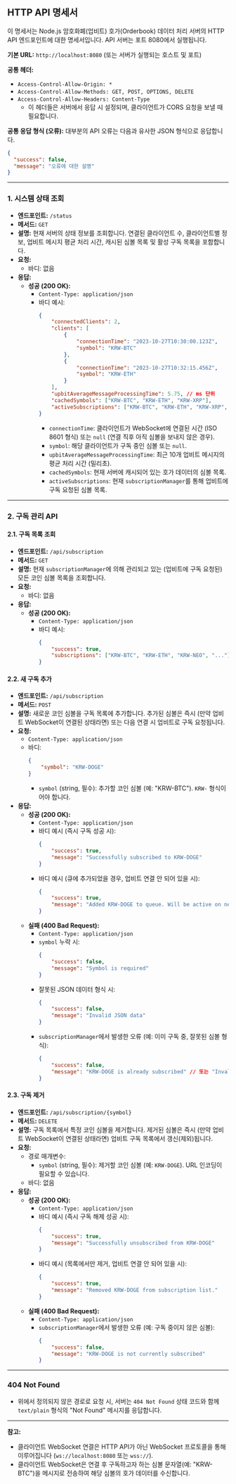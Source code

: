 ## HTTP API 명세서
이 명세서는 Node.js 암호화폐(업비트) 호가(Orderbook) 데이터 처리 서버의 HTTP API 엔드포인트에 대한 명세서입니다. API 서버는 포트 8080에서 실행됩니다.

**기본 URL:** `http://localhost:8080` (또는 서버가 실행되는 호스트 및 포트)

**공통 헤더:**
*   `Access-Control-Allow-Origin: *`
*   `Access-Control-Allow-Methods: GET, POST, OPTIONS, DELETE`
*   `Access-Control-Allow-Headers: Content-Type`
    *   이 헤더들은 서버에서 응답 시 설정되며, 클라이언트가 CORS 요청을 보낼 때 필요합니다.

**공통 응답 형식 (오류):**
대부분의 API 오류는 다음과 유사한 JSON 형식으로 응답합니다.

```json
{
  "success": false,
  "message": "오류에 대한 설명"
}
```

---

### 1. 시스템 상태 조회

*   **엔드포인트:** `/status`
*   **메서드:** `GET`
*   **설명:** 현재 서버의 상태 정보를 조회합니다. 연결된 클라이언트 수, 클라이언트별 정보, 업비트 메시지 평균 처리 시간, 캐시된 심볼 목록 및 활성 구독 목록을 포함합니다.
*   **요청:**
    *   바디: 없음
*   **응답:**
    *   **성공 (200 OK):**
        *   `Content-Type: application/json`
        *   바디 예시:
            ```json
            {
                "connectedClients": 2,
                "clients": [
                    {
                        "connectionTime": "2023-10-27T10:30:00.123Z",
                        "symbol": "KRW-BTC"
                    },
                    {
                        "connectionTime": "2023-10-27T10:32:15.456Z",
                        "symbol": "KRW-ETH"
                    }
                ],
                "upbitAverageMessageProcessingTime": 5.75, // ms 단위
                "cachedSymbols": ["KRW-BTC", "KRW-ETH", "KRW-XRP"],
                "activeSubscriptions": ["KRW-BTC", "KRW-ETH", "KRW-XRP", "KRW-NEO", "..."]
            }
            ```
            *   `connectionTime`: 클라이언트가 WebSocket에 연결된 시간 (ISO 8601 형식) 또는 `null` (연결 직후 아직 심볼을 보내지 않은 경우).
            *   `symbol`: 해당 클라이언트가 구독 중인 심볼 또는 `null`.
            *   `upbitAverageMessageProcessingTime`: 최근 10개 업비트 메시지의 평균 처리 시간 (밀리초).
            *   `cachedSymbols`: 현재 서버에 캐시되어 있는 호가 데이터의 심볼 목록.
            *   `activeSubscriptions`: 현재 `subscriptionManager`를 통해 업비트에 구독 요청된 심볼 목록.

---

### 2. 구독 관리 API

#### 2.1. 구독 목록 조회

*   **엔드포인트:** `/api/subscription`
*   **메서드:** `GET`
*   **설명:** 현재 `subscriptionManager`에 의해 관리되고 있는 (업비트에 구독 요청된) 모든 코인 심볼 목록을 조회합니다.
*   **요청:**
    *   바디: 없음
*   **응답:**
    *   **성공 (200 OK):**
        *   `Content-Type: application/json`
        *   바디 예시:
            ```json
            {
                "success": true,
                "subscriptions": ["KRW-BTC", "KRW-ETH", "KRW-NEO", "..."]
            }
            ```

#### 2.2. 새 구독 추가

*   **엔드포인트:** `/api/subscription`
*   **메서드:** `POST`
*   **설명:** 새로운 코인 심볼을 구독 목록에 추가합니다. 추가된 심볼은 즉시 (만약 업비트 WebSocket이 연결된 상태라면) 또는 다음 연결 시 업비트로 구독 요청됩니다.
*   **요청:**
    *   `Content-Type: application/json`
    *   바디:
        ```json
        {
            "symbol": "KRW-DOGE"
        }
        ```
        *   `symbol` (string, 필수): 추가할 코인 심볼 (예: "KRW-BTC"). `KRW-` 형식이어야 합니다.
*   **응답:**
    *   **성공 (200 OK):**
        *   `Content-Type: application/json`
        *   바디 예시 (즉시 구독 성공 시):
            ```json
            {
                "success": true,
                "message": "Successfully subscribed to KRW-DOGE"
            }
            ```
        *   바디 예시 (큐에 추가되었을 경우, 업비트 연결 안 되어 있을 시):
            ```json
            {
                "success": true,
                "message": "Added KRW-DOGE to queue. Will be active on next connection."
            }
            ```
    *   **실패 (400 Bad Request):**
        *   `Content-Type: application/json`
        *   `symbol` 누락 시:
            ```json
            {
                "success": false,
                "message": "Symbol is required"
            }
            ```
        *   잘못된 JSON 데이터 형식 시:
            ```json
            {
                "success": false,
                "message": "Invalid JSON data"
            }
            ```
        *   `subscriptionManager`에서 발생한 오류 (예: 이미 구독 중, 잘못된 심볼 형식):
            ```json
            {
                "success": false,
                "message": "KRW-DOGE is already subscribed" // 또는 "Invalid coin symbol format: DOGE"
            }
            ```

#### 2.3. 구독 제거

*   **엔드포인트:** `/api/subscription/{symbol}`
*   **메서드:** `DELETE`
*   **설명:** 구독 목록에서 특정 코인 심볼을 제거합니다. 제거된 심볼은 즉시 (만약 업비트 WebSocket이 연결된 상태라면) 업비트 구독 목록에서 갱신(제외)됩니다.
*   **요청:**
    *   경로 매개변수:
        *   `symbol` (string, 필수): 제거할 코인 심볼 (예: `KRW-DOGE`). URL 인코딩이 필요할 수 있습니다.
    *   바디: 없음
*   **응답:**
    *   **성공 (200 OK):**
        *   `Content-Type: application/json`
        *   바디 예시 (즉시 구독 해제 성공 시):
            ```json
            {
                "success": true,
                "message": "Successfully unsubscribed from KRW-DOGE"
            }
            ```
        *   바디 예시 (목록에서만 제거, 업비트 연결 안 되어 있을 시):
            ```json
            {
                "success": true,
                "message": "Removed KRW-DOGE from subscription list."
            }
            ```
    *   **실패 (400 Bad Request):**
        *   `Content-Type: application/json`
        *   `subscriptionManager`에서 발생한 오류 (예: 구독 중이지 않은 심볼):
            ```json
            {
                "success": false,
                "message": "KRW-DOGE is not currently subscribed"
            }
            ```

---

### 404 Not Found

*   위에서 정의되지 않은 경로로 요청 시, 서버는 `404 Not Found` 상태 코드와 함께 `text/plain` 형식의 "Not Found" 메시지를 응답합니다.

---

**참고:**
*   클라이언트 WebSocket 연결은 HTTP API가 아닌 WebSocket 프로토콜을 통해 이루어집니다 (`ws://localhost:8080` 또는 `wss://`).
*   클라이언트 WebSocket은 연결 후 구독하고자 하는 심볼 문자열(예: "KRW-BTC")을 메시지로 전송하여 해당 심볼의 호가 데이터를 수신합니다.
